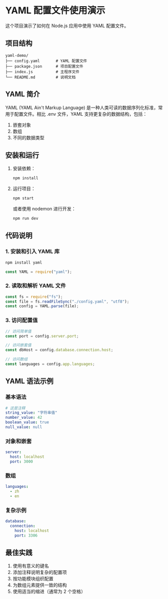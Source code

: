 # YAML 配置文件使用演示

这个项目演示了如何在 Node.js 应用中使用 YAML 配置文件。

## 项目结构

```
yaml-demo/
├── config.yaml       # YAML 配置文件
├── package.json      # 项目配置文件
├── index.js          # 主程序文件
└── README.md         # 说明文档
```

## YAML 简介

YAML (YAML Ain't Markup Language) 是一种人类可读的数据序列化标准，常用于配置文件。相比 .env 文件，YAML 支持更复杂的数据结构，包括：

1. 嵌套对象
2. 数组
3. 不同的数据类型

## 安装和运行

1. 安装依赖：

   ```bash
   npm install
   ```

2. 运行项目：

   ```bash
   npm start
   ```

   或者使用 nodemon 进行开发：

   ```bash
   npm run dev
   ```

## 代码说明

### 1. 安装和引入 YAML 库

```bash
npm install yaml
```

```javascript
const YAML = require("yaml");
```

### 2. 读取和解析 YAML 文件

```javascript
const fs = require("fs");
const file = fs.readFileSync("./config.yaml", "utf8");
const config = YAML.parse(file);
```

### 3. 访问配置值

```javascript
// 访问简单值
const port = config.server.port;

// 访问嵌套值
const dbHost = config.database.connection.host;

// 访问数组
const languages = config.app.languages;
```

## YAML 语法示例

### 基本语法

```yaml
# 这是注释
string_value: "字符串值"
number_value: 42
boolean_value: true
null_value: null
```

### 对象和嵌套

```yaml
server:
  host: localhost
  port: 3000
```

### 数组

```yaml
languages:
  - zh
  - en
```

### 复杂示例

```yaml
database:
  connection:
    host: localhost
    port: 3306
```

## 最佳实践

1. 使用有意义的键名
2. 添加注释说明复杂的配置项
3. 按功能模块组织配置
4. 为数组元素提供一致的结构
5. 使用适当的缩进（通常为 2 个空格）
